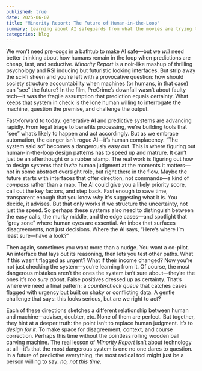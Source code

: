 ```yaml
---
published: true
date: 2025-06-07
title: "Minority Report: The Future of Human-in-the-Loop"
summary: Learning about AI safeguards from what the movies are trying to teach us
categories: blog
---
```

We won’t need pre-cogs in a bathtub to make AI safe—but we _will_ need better thinking about how humans remain in the loop when predictions are cheap, fast, and seductive. _Minority Report_ is a noir-like mashup of thrilling psychology and RSI inducing but futuristic looking interfaces. But strip away the sci-fi sheen and you’re left with a provocative question: how should society structure accountability when machines (or humans, in that case) can “see” the future? In the film, PreCrime’s downfall wasn’t about faulty tech—it was the fragile assumption that prediction equals certainty. What keeps that system in check is the lone human willing to interrogate the machine, question the premise, and challenge the output.

Fast-forward to today: generative AI and predictive systems are advancing rapidly. From legal triage to benefits processing, we're building tools that “see” what’s likely to happen and act accordingly. But as we embrace automation, the danger isn’t rogue AI—it’s human complacency. “The system said so” becomes a dangerously easy out. This is where figuring out human-in-the-loop design patterns has to speed up and matrure. It can’t just be an afterthought or a rubber stamp. The real work is figuring out how to design systems that _invite_ human judgment at the moments it matters—not in some abstract oversight role, but right there in the flow. Maybe the future starts with interfaces that offer direction, not commands—a kind of _compass_ rather than a map. The AI could give you a likely priority score, call out the key factors, and step back. Fast enough to save time, transparent enough that you know _why_ it's suggesting what it is. You decide, it advises. But that only works if we structure the uncertainty, not just the speed. So perhaps these systems also need to distinguish between the easy calls, the murky middle, and the edge cases—and spotlight that “grey zone” where human eyes are essential. An inbox that surfaces disagreements, not just decisions. Where the AI says, “Here’s where I’m least sure—have a look?”

Then again, sometimes you want more than a nudge. You want a co-pilot. An interface that lays out its reasoning, then lets you test other paths. What if this wasn’t flagged as urgent? What if their income changed? Now you’re not just checking the system—you’re learning from it. Of course, the most dangerous mistakes aren’t the ones the system isn’t sure about—they’re the ones it’s _too sure about_. False positives dressed up as certainty. That’s where we need a final pattern: a _countercheck queue_ that catches cases flagged with urgency but built on shaky or conflicting data. A gentle challenge that says: this looks serious, but are we right to act?

Each of these directions sketches a different relationship between human and machine—adviser, doubter, etc. None of them are perfect. But together, they hint at a deeper truth: the point isn’t to replace human judgment. It’s to _design for it_. To make space for disagreement, context, and course correction. Perhaps this time without the pointless rolling wooden ball carving machine. The real lesson of _Minority Report_ isn’t about technology at all—it’s that the most dangerous system is one no one dares to question. In a future of predictive everything, the most radical tool might just be a person willing to say: _no, not this time._